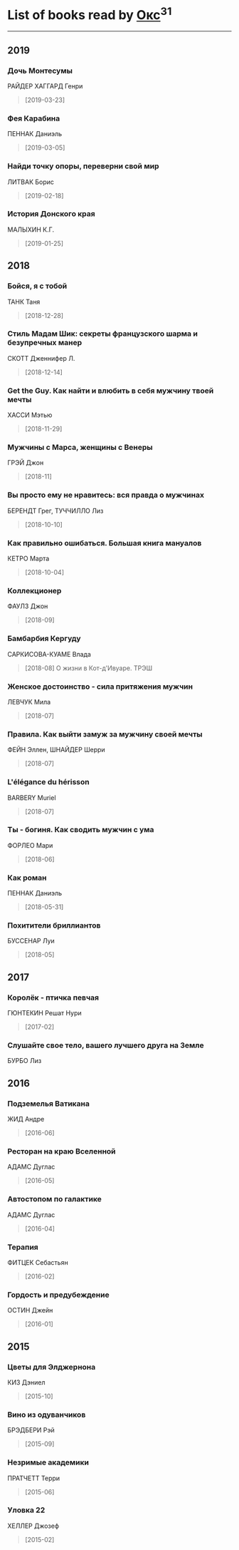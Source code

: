 # List of books read by [Окс](http://www.knigopis.com/#/user/books?u=102536471289425216982-google)<sup>31</sup>
---

## 2019

### Дочь Монтесумы
РАЙДЕР ХАГГАРД Генри
> [2019-03-23] 


### Фея Карабина
ПЕННАК Даниэль
> [2019-03-05] 


### Найди точку опоры, переверни свой мир
ЛИТВАК Борис
> [2019-02-18] 


### История Донского края
МАЛЫХИН К.Г.
> [2019-01-25] 



## 2018

### Бойся, я с тобой
ТАНК Таня
> [2018-12-28] 


### Стиль Мадам Шик: секреты французского шарма и безупречных манер
СКОТТ Дженнифер Л.
> [2018-12-14] 


### Get the Guy. Как найти и влюбить в себя мужчину твоей мечты
ХАССИ Мэтью
> [2018-11-29] 


### Мужчины с Марса, женщины с Венеры
ГРЭЙ Джон
> [2018-11] 


### Вы просто ему не нравитесь: вся правда о мужчинах
БЕРЕНДТ Грег, ТУЧЧИЛЛО Лиз
> [2018-10-10] 


### Как правильно ошибаться. Большая книга мануалов
КЕТРО Марта
> [2018-10-04] 


### Коллекционер
ФАУЛЗ Джон
> [2018-09] 


### Бамбарбия Кергуду
САРКИСОВА-КУАМЕ Влада
> [2018-08] О жизни в Кот-д'Ивуаре. ТРЭШ


### Женское достоинство - сила притяжения мужчин
ЛЕВЧУК Мила
> [2018-07] 


### Правила. Как выйти замуж за мужчину своей мечты
ФЕЙН Эллен, ШНАЙДЕР Шерри
> [2018-07] 


### L'élégance du hérisson
BARBERY Muriel
> [2018-07] 


### Ты - богиня. Как сводить мужчин с ума
ФОРЛЕО Мари
> [2018-06] 


### Как роман
ПЕННАК Даниэль
> [2018-05-31] 


### Похитители бриллиантов
БУССЕНАР Луи
> [2018-05] 



## 2017

### Королёк - птичка певчая
ГЮНТЕКИН Решат Нури
> [2017-02] 


### Слушайте свое тело, вашего лучшего друга на Земле
БУРБО Лиз



## 2016

### Подземелья Ватикана
ЖИД Андре
> [2016-06] 


### Ресторан на краю Вселенной
АДАМС Дуглас
> [2016-05] 


### Автостопом по галактике
АДАМС Дуглас
> [2016-04] 


### Терапия
ФИТЦЕК Себастьян
> [2016-02] 


### Гордость и предубеждение
ОСТИН Джейн
> [2016-01] 



## 2015

### Цветы для Элджернона
КИЗ Дэниел
> [2015-10] 


### Вино из одуванчиков
БРЭДБЕРИ Рэй
> [2015-09] 


### Незримые академики
ПРАТЧЕТТ Терри
> [2015-06] 


### Уловка 22
ХЕЛЛЕР Джозеф
> [2015-02] 



